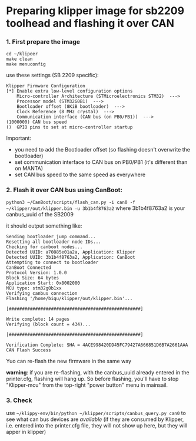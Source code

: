 # Preparing klipper image for sb2209 toolhead and flashing it over CAN

### 1. First prepare the image

```
cd ~/klipeer
make clean
make menuconfig
```

use these settings (SB 2209 specific):

```
Klipper Firmware Configuration
[*] Enable extra low-level configuration options
    Micro-controller Architecture (STMicroelectronics STM32)  --->
    Processor model (STM32G0B1)  --->
    Bootloader offset (8KiB bootloader)  --->
    Clock Reference (8 MHz crystal)  --->
    Communication interface (CAN bus (on PB0/PB1))  --->
(1000000) CAN bus speed
()  GPIO pins to set at micro-controller startup
```

Important:

- you need to add the Bootloader offset (so flashing doesn't overwrite the bootloader)
- set communication interface to CAN bus on PB0/PB1 (it's different than on MANTA)
- set CAN bus speed to the same speed as everywhere

### 2. Flash it over CAN bus using CanBoot:

`python3 ~/CanBoot/scripts/flash_can.py -i can0 -f ~/klipper/out/klipper.bin -u 3b1b4f8763a2`
where 3b1b4f8763a2 is your canbus_uuid of the SB2009

it should output something like:

```
Sending bootloader jump command...
Resetting all bootloader node IDs...
Checking for canboot nodes...
Detected UUID: a70885e01a2a, Application: Klipper
Detected UUID: 3b1b4f8763a2, Application: CanBoot
Attempting to connect to bootloader
CanBoot Connected
Protocol Version: 1.0.0
Block Size: 64 bytes
Application Start: 0x8002000
MCU type: stm32g0b1xx
Verifying canbus connection
Flashing '/home/biqu/klipper/out/klipper.bin'...

[##################################################]

Write complete: 14 pages
Verifying (block count = 434)...

[##################################################]

Verification Complete: SHA = 4ACE998420DD45FC79427A666851D6B7A2661AAA
CAN Flash Success
```

Yuo can re-flash the new firmware in the same way

**warning**: if you are re-flashing, with the canbus_uuid already entered in the printer.cfg, flashing will hang up. So before flashing, you'll have to stop "Klipper-mcu" from the top-right "power button" menu in mainsail.

### 3. Check

use
`~/klippy-env/bin/python ~/klipper/scripts/canbus_query.py can0`
to see what can bus devices are _available_ (if they are consumed by Klipper, i.e. entered into the printer.cfg file, they will not show up here, but they will apper in klipper)
